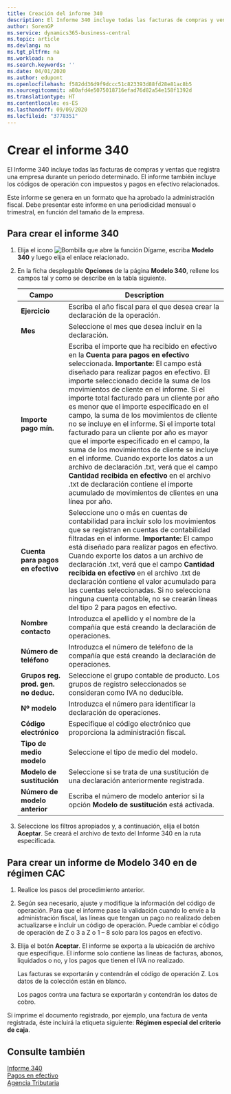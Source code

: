 ```yaml
---
title: Creación del informe 340
description: El Informe 340 incluye todas las facturas de compras y ventas que registra una empresa durante un periodo determinado. El informe también incluye los códigos de operación con impuestos y pagos en efectivo relacionados.
author: SorenGP
ms.service: dynamics365-business-central
ms.topic: article
ms.devlang: na
ms.tgt_pltfrm: na
ms.workload: na
ms.search.keywords: ''
ms.date: 04/01/2020
ms.author: edupont
ms.openlocfilehash: f582dd36d9f9dccc51c823393d88fd28e81ac8b5
ms.sourcegitcommit: a80afd4e5075018716efad76d82a54e158f1392d
ms.translationtype: HT
ms.contentlocale: es-ES
ms.lasthandoff: 09/09/2020
ms.locfileid: "3778351"
---
```

# <a name="create-report-340"></a>Crear el informe 340
El Informe 340 incluye todas las facturas de compras y ventas que registra una empresa durante un periodo determinado. El informe también incluye los códigos de operación con impuestos y pagos en efectivo relacionados.  

Este informe se genera en un formato que ha aprobado la administración fiscal. Debe presentar este informe en una periodicidad mensual o trimestral, en función del tamaño de la empresa.  

## <a name="to-create-report-340"></a>Para crear el informe 340  

1.  Elija el icono ![Bombilla que abre la función Dígame](../../media/ui-search/search_small.png "Dígame qué desea hacer"), escriba **Modelo 340** y luego elija el enlace relacionado.  
2.  En la ficha desplegable **Opciones** de la página **Modelo 340**, rellene los campos tal y como se describe en la tabla siguiente.  

    |Campo|Description|  
    |---------------------------------|---------------------------------------|  
    |**Ejercicio**|Escriba el año fiscal para el que desea crear la declaración de la operación.|  
    |**Mes**|Seleccione el mes que desea incluir en la declaración.|  
    |**Importe pago mín.**|Escriba el importe que ha recibido en efectivo en la **Cuenta para pagos en efectivo** seleccionada. **Importante:** El campo está diseñado para realizar pagos en efectivo. El importe seleccionado decide la suma de los movimientos de cliente en el informe. Si el importe total facturado para un cliente por año es menor que el importe especificado en el campo, la suma de los movimientos de cliente no se incluye en el informe. Si el importe total facturado para un cliente por año es mayor que el importe especificado en el campo, la suma de los movimientos de cliente se incluye en el informe. Cuando exporte los datos a un archivo de declaración .txt, verá que el campo **Cantidad recibida en efectivo** en el archivo .txt de declaración contiene el importe acumulado de movimientos de clientes en una línea por año.|  
    |**Cuenta para pagos en efectivo**|Seleccione uno o más en cuentas de contabilidad para incluir solo los movimientos que se registran en cuentas de contabilidad filtradas en el informe. **Importante:** El campo está diseñado para realizar pagos en efectivo. Cuando exporte los datos a un archivo de declaración .txt, verá que el campo **Cantidad recibida en efectivo** en el archivo .txt de declaración contiene el valor acumulado para las cuentas seleccionadas. Si no selecciona ninguna cuenta contable, no se crearán líneas del tipo 2 para pagos en efectivo.|  
    |**Nombre contacto**|Introduzca el apellido y el nombre de la compañía que está creando la declaración de operaciones.|  
    |**Número de teléfono**|Introduzca el número de teléfono de la compañía que está creando la declaración de operaciones.|  
    |**Grupos reg. prod. gen. no deduc.**|Seleccione el grupo contable de producto. Los grupos de registro seleccionados se consideran como IVA no deducible.|  
    |**Nº modelo**|Introduzca el número para identificar la declaración de operaciones.|  
    |**Código electrónico**|Especifique el código electrónico que proporciona la administración fiscal.|  
    |**Tipo de medio modelo**|Seleccione el tipo de medio del modelo.|  
    |**Modelo de sustitución**|Seleccione si se trata de una sustitución de una declaración anteriormente registrada.|  
    |**Número de modelo anterior**|Escriba el número de modelo anterior si la opción **Modelo de sustitución** está activada.|  

3.  Seleccione los filtros apropiados y, a continuación, elija el botón **Aceptar**. Se creará el archivo de texto del Informe 340 en la ruta especificada.  

## <a name="to-create-a-modelo-340-report-under-the-cac-regimen"></a>Para crear un informe de Modelo 340 en de régimen CAC  

1.  Realice los pasos del procedimiento anterior.  
2.  Según sea necesario, ajuste y modifique la información del código de operación. Para que el informe pase la validación cuando lo envíe a la administración fiscal, las líneas que tengan un pago no realizado deben actualizarse e incluir un código de operación. Puede cambiar el código de operación de Z o 3 a Z o 1 – 8 solo para los pagos en efectivo.  
3.  Elija el botón **Aceptar**. El informe se exporta a la ubicación de archivo que especifique. El informe solo contiene las líneas de facturas, abonos, liquidados o no, y los pagos que tienen el IVA no realizado.  

    Las facturas se exportarán y contendrán el código de operación Z. Los datos de la colección están en blanco.  

    Los pagos contra una factura se exportarán y contendrán los datos de cobro.  

Si imprime el documento registrado, por ejemplo, una factura de venta registrada, éste incluirá la etiqueta siguiente: **Régimen especial del criterio de caja**.  

## <a name="see-also"></a>Consulte también  
 [Informe 340](report-340.md)   
 [Pagos en efectivo](payments-in-cash.md)   
 [Agencia Tributaria](https://www.agenciatributaria.es/AEAT.internet/en_gb/Inicio.shtml)
